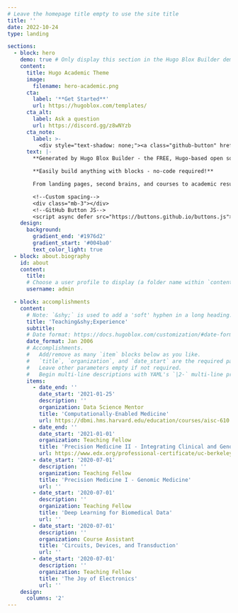```yaml
---
# Leave the homepage title empty to use the site title
title: ''
date: 2022-10-24
type: landing

sections:
  - block: hero
    demo: true # Only display this section in the Hugo Blox Builder demo site
    content:
      title: Hugo Academic Theme
      image:
        filename: hero-academic.png
      cta:
        label: '**Get Started**'
        url: https://hugoblox.com/templates/
      cta_alt:
        label: Ask a question
        url: https://discord.gg/z8wNYzb
      cta_note:
        label: >-
          <div style="text-shadow: none;"><a class="github-button" href="https://github.com/HugoBlox/hugo-blox-builder" data-icon="octicon-star" data-size="large" data-show-count="true" aria-label="Star"></a></div><div style="text-shadow: none;"><a class="github-button" href="https://github.com/HugoBlox/theme-academic-cv" data-icon="octicon-star" data-size="large" data-show-count="true" aria-label="Star">Star the Academic template</a></div>
      text: |-
        **Generated by Hugo Blox Builder - the FREE, Hugo-based open source website builder trusted by 500,000+ sites.**

        **Easily build anything with blocks - no-code required!**

        From landing pages, second brains, and courses to academic resumés, conferences, and tech blogs.

        <!--Custom spacing-->
        <div class="mb-3"></div>
        <!--GitHub Button JS-->
        <script async defer src="https://buttons.github.io/buttons.js"></script>
    design:
      background:
        gradient_end: '#1976d2'
        gradient_start: '#004ba0'
        text_color_light: true
  - block: about.biography
    id: about
    content:
      title: 
      # Choose a user profile to display (a folder name within `content/authors/`)
      username: admin

  - block: accomplishments
    content:
      # Note: `&shy;` is used to add a 'soft' hyphen in a long heading.
      title: 'Teaching&shy;Experience'
      subtitle:
      # Date format: https://docs.hugoblox.com/customization/#date-format
      date_format: Jan 2006
      # Accomplishments.
      #   Add/remove as many `item` blocks below as you like.
      #   `title`, `organization`, and `date_start` are the required parameters.
      #   Leave other parameters empty if not required.
      #   Begin multi-line descriptions with YAML's `|2-` multi-line prefix.
      items:
        - date_end: ''
          date_start: '2021-01-25'
          description: ''
          organization: Data Science Mentor
          title: 'Computationally-Enabled Medicine'
          url: https://dbmi.hms.harvard.edu/education/courses/aisc-610
        - date_end: ''
          date_start: '2021-01-01'
          organization: Teaching Fellow
          title: 'Precision Medicine II - Integrating Clinical and Genomic Data'
          url: https://www.edx.org/professional-certificate/uc-berkeleyx-blockchain-fundamentals
        - date_start: '2020-07-01'
          description: ''
          organization: Teaching Fellow
          title: 'Precision Medicine I - Genomic Medicine'
          url: ''
        - date_start: '2020-07-01'
          description: ''
          organization: Teaching Fellow
          title: 'Deep Learning for Biomedical Data'
          url: ''
        - date_start: '2020-07-01'
          description: ''
          organization: Course Assistant
          title: 'Circuits, Devices, and Transduction'
          url: ''
        - date_start: '2020-07-01'
          description: ''
          organization: Teaching Fellow
          title: 'The Joy of Electronics'
          url: ''
    design:
      columns: '2'
---
```

